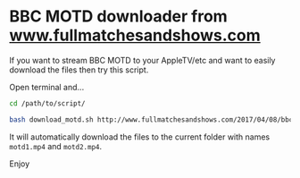 # BBC MOTD downloader from www.fullmatchesandshows.com

If you want to stream BBC MOTD to your AppleTV/etc and want to easily download the files then try this script.

Open terminal and...

```bash
cd /path/to/script/

bash download_motd.sh http://www.fullmatchesandshows.com/2017/04/08/bbc-match-of-the-day-week-32-full-show
```

It will automatically download the files to the current folder with names `motd1.mp4` and `motd2.mp4`.

Enjoy